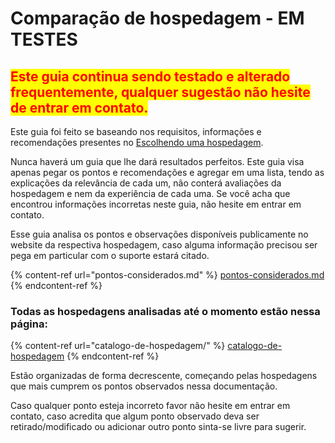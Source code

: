 # Comparação de hospedagem - EM TESTES

## <mark style="color:red;">Este guia continua sendo testado e alterado frequentemente, qualquer sugestão não hesite de entrar em contato.</mark>

Este guia foi feito se baseando nos requisitos, informações e recomendações presentes no [Escolhendo uma hospedagem](../escolhendo-uma-hospedagem/).

Nunca haverá um guia que lhe dará resultados perfeitos. Este guia visa apenas pegar os pontos e recomendações e agregar em uma lista, tendo as explicações da relevância de cada um, não conterá avaliações da hospedagem e nem da experiência de cada uma. Se você acha que encontrou informações incorretas neste guia, não hesite em entrar em contato.

Esse guia analisa os pontos e observações disponíveis publicamente no website da respectiva hospedagem, caso alguma informação precisou ser pega em particular com o suporte estará citado.

{% content-ref url="pontos-considerados.md" %}
[pontos-considerados.md](pontos-considerados.md)
{% endcontent-ref %}

### Todas as hospedagens analisadas até o momento estão nessa página:

{% content-ref url="catalogo-de-hospedagem/" %}
[catalogo-de-hospedagem](catalogo-de-hospedagem/)
{% endcontent-ref %}

Estão organizadas de forma decrescente, começando pelas hospedagens que mais cumprem os pontos observados nessa documentação.

Caso qualquer ponto esteja incorreto favor não hesite em entrar em contato, caso acredita que algum ponto observado deva ser retirado/modificado ou adicionar outro ponto sinta-se livre para sugerir.
